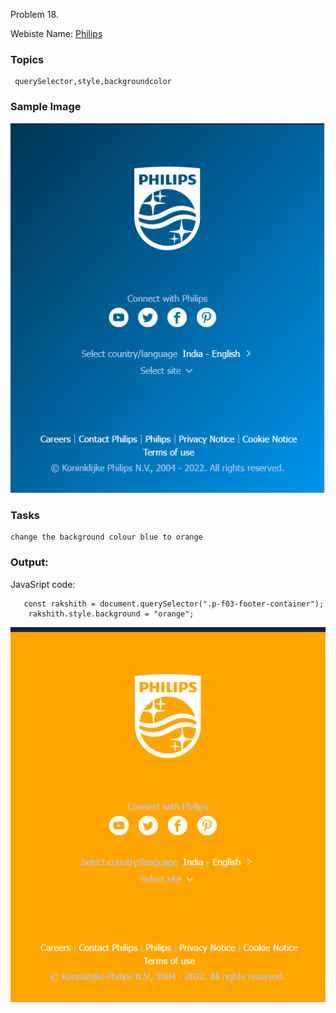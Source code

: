 Problem 18.

Webiste Name: [Philips](https://www.philips.co.in/)

### Topics

     querySelector,style,backgroundcolor

### Sample Image

![pic1](./images/pic1.png)

### Tasks

    change the background colour blue to orange

### Output:

JavaSript code:

       const rakshith = document.querySelector(".p-f03-footer-container");
    	rakshith.style.background = "orange";

![pic2](./images/pic2.png)
